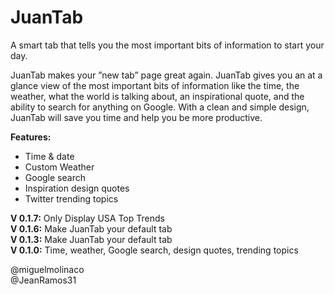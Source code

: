 # JuanTab

A smart tab that tells you the most important bits of information to start your day.

JuanTab makes your ”new tab” page great again. JuanTab gives you an at a glance view of the most important bits of information like the time, the weather, what the world is talking about, an inspirational quote, and the ability to search for anything on Google. With a clean and simple design, JuanTab will save you time and help you be more productive.

**Features:**
- Time & date
- Custom Weather
- Google search
- Inspiration design quotes
- Twitter trending topics

**V 0.1.7:** Only Display USA Top Trends<br>
**V 0.1.6:** Make JuanTab your default tab<br>
**V 0.1.3:** Make JuanTab your default tab<br>
**V 0.1.0:** Time, weather, Google search, design quotes, trending topics

@miguelmolinaco<br>
@JeanRamos31
